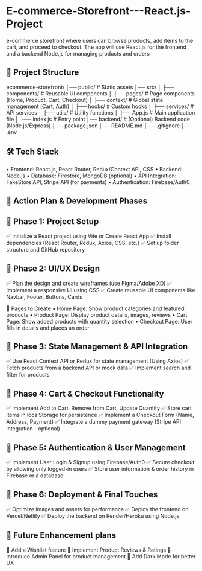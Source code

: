 # E-commerce-Storefront---React.js-Project
e-commerce storefront where users can browse products, add items to the cart, and proceed to checkout. The app will use React.js for the frontend and a backend Node.js for managing products and orders

📂 Project Structure
---------------------
ecommerce-storefront/
│── public/               # Static assets
│── src/
│   ├── components/       # Reusable UI components
│   ├── pages/            # Page components (Home, Product, Cart, Checkout)
│   ├── context/          # Global state management (Cart, Auth)
│   ├── hooks/            # Custom hooks
│   ├── services/         # API services
│   ├── utils/            # Utility functions
│   ├── App.js            # Main application file
│   ├── index.js          # Entry point
│── backend/              # (Optional) Backend code (Node.js/Express)
│── package.json
│── README.md
│── .gitignore
│── .env

🛠 Tech Stack
--------------
• Frontend: React.js, React Router, Redux/Context API, CSS
• Backend: Node.js
• Database: Firestore, MongoDB (optional)
• API Integration: FakeStore API, Stripe API (for payments)
• Authentication: Firebase/Auth0


🎯 Action Plan & Development Phases
------------------------------------

📌 Phase 1: Project Setup
-------------------------
✅ Initialize a React project using Vite or Create React App
✅ Install dependencies (React Router, Redux, Axios, CSS, etc.)
✅ Set up folder structure and GitHub repository

📌 Phase 2: UI/UX Design
-------------------------
✅ Plan the design and create wireframes (use Figma/Adobe XD)
✅ Implement a responsive UI using CSS
✅ Create reusable UI components like Navbar, Footer, Buttons, Cards

🔹 Pages to Create
• Home Page: Show product categories and featured products
• Product Page: Display product details, images, reviews
• Cart Page: Show added products with quantity selection
• Checkout Page: User fills in details and places an order

📌 Phase 3: State Management & API Integration
----------------------------------------------
✅ Use React Context API or Redux for state management (Using Axios)
✅ Fetch products from a backend API or mock data
✅ Implement search and filter for products

📌 Phase 4: Cart & Checkout Functionality
------------------------------------------
✅ Implement Add to Cart, Remove from Cart, Update Quantity
✅ Store cart items in localStorage for persistence
✅ Implement a Checkout Form (Name, Address, Payment)
✅ Integrate a dummy payment gateway (Stripe API integration - optional)

📌 Phase 5: Authentication & User Management
--------------------------------------------
✅ Implement User Login & Signup using Firebase/Auth0
✅ Secure checkout by allowing only logged-in users
✅ Store user information & order history in Firebase or a database

📌 Phase 6: Deployment & Final Touches
---------------------------------------
✅ Optimize images and assets for performance
✅ Deploy the frontend on Vercel/Netlify
✅ Deploy the backend on Render/Heroku using Node.js

📌 Future Enhancement plans
----------------------------
🔹 Add a Wishlist feature
🔹 Implement Product Reviews & Ratings
🔹 Introduce Admin Panel for product management
🔹 Add Dark Mode for better UX

